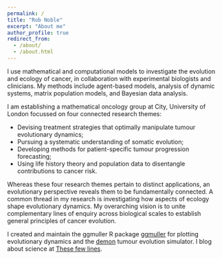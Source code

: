 ```yaml
---
permalink: /
title: "Rob Noble"
excerpt: "About me"
author_profile: true
redirect_from: 
  - /about/
  - /about.html
---
```


I use mathematical and computational models to investigate the evolution and ecology of cancer, in collaboration with experimental biologists and clinicians. My methods include agent-based models, analysis of dynamic systems, matrix population models, and Bayesian data analysis.

I am establishing a mathematical oncology group at City, University of London focussed on four connected research themes:
* Devising treatment strategies that optimally manipulate tumour evolutionary dynamics;
* Pursuing a systematic understanding of somatic evolution;
* Developing methods for patient-specific tumour progression forecasting;
* Using life history theory and population data to disentangle contributions to cancer risk.

Whereas these four research themes pertain to distinct applications, an evolutionary perspective reveals them to be fundamentally connected. A common thread in my research is investigating how aspects of ecology shape evolutionary dynamics. My overarching vision is to unite complementary lines of enquiry across biological scales to establish general principles of cancer evolution.

I created and maintain the ggmuller R package [ggmuller](https://CRAN.R-project.org/package=ggmuller) for plotting evolutionary dynamics and the [demon](https://github.com/robjohnnoble/demon_model) tumour evolution simulator. I blog about science at [These few lines](https://thesefewlines.wordpress.com/).

